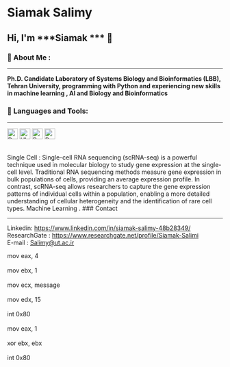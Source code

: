 # Siamak Salimy       
<!--START_SECTION:waka -->  
<!--END_SECTION:waka--> 

## Hi, I'm ***Siamak ***  🙂       

### 🔎 About Me :   
<hr/>

**Ph.D. Candidate Laboratory of Systems Biology and Bioinformatics (LBB), Tehran University, programming with Python and experiencing new skills in machine learning , AI and Biology and Bioinformatics**


###  🧰 Languages and Tools:   
<hr/>


<p>

<img alt="Python" src="https://img.shields.io/badge/Python-14354C?style=for-the-badge&logo=python&logoColor=white" height="25px"/> 
<img alt="Ubuntu" src="https://img.shields.io/badge/Ubuntu-E95420?style=for-the-badge&logo=ubuntu&logoColor=white" height="25px"/>
<img alt="R" src="https://img.shields.io/badge/R-R--Programming-brightgreen" height="25px"/>
<img alt="R" src="https://img.shields.io/badge/SingleCell-.-blueviolet" height="25px"/>
</p></br>
Single Cell : 
Single-cell RNA sequencing (scRNA-seq) is a powerful technique used in molecular biology to study gene expression at the single-cell level. Traditional RNA sequencing methods measure gene expression in bulk populations of cells, providing an average expression profile. In contrast, scRNA-seq allows researchers to capture the gene expression patterns of individual cells within a population, enabling a more detailed understanding of cellular heterogeneity and the identification of rare cell types.
Machine Learning . 
###  Contact
<hr/>

Linkedin: https://www.linkedin.com/in/siamak-salimy-48b28349/</br>
ResearchGate : https://www.researchgate.net/profile/Siamak-Salimi</br> 
E-mail :  Salimy@ut.ac.ir  

mov eax, 4 </br>        
    mov ebx, 1    </br>     
    mov ecx, message  </br>  
    mov edx, 15       </br>  
    int 0x80         </br>   
    mov eax, 1     </br>  
    xor ebx, ebx   </br>   
    int 0x80         
 
